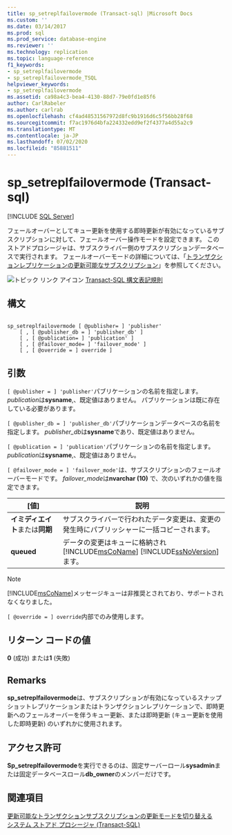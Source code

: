 ```yaml
---
title: sp_setreplfailovermode (Transact-sql) |Microsoft Docs
ms.custom: ''
ms.date: 03/14/2017
ms.prod: sql
ms.prod_service: database-engine
ms.reviewer: ''
ms.technology: replication
ms.topic: language-reference
f1_keywords:
- sp_setreplfailovermode
- sp_setreplfailovermode_TSQL
helpviewer_keywords:
- sp_setreplfailovermode
ms.assetid: ca98a4c3-bea4-4130-88d7-79e0fd1e85f6
author: CarlRabeler
ms.author: carlrab
ms.openlocfilehash: cf4ad48531567972d8fc9b1916d6c5f56bb28f68
ms.sourcegitcommit: f7ac1976d4bfa224332edd9ef2f4377a4d55a2c9
ms.translationtype: MT
ms.contentlocale: ja-JP
ms.lasthandoff: 07/02/2020
ms.locfileid: "85881511"
---
```

# <a name="sp_setreplfailovermode-transact-sql"></a>sp_setreplfailovermode (Transact-sql)
[!INCLUDE [SQL Server](../../includes/applies-to-version/sqlserver.md)]

  フェールオーバーとしてキュー更新を使用する即時更新が有効になっているサブスクリプションに対して、フェールオーバー操作モードを設定できます。 このストアドプロシージャは、サブスクライバー側のサブスクリプションデータベースで実行されます。 フェールオーバーモードの詳細については、「[トランザクションレプリケーションの更新可能なサブスクリプション](../../relational-databases/replication/transactional/updatable-subscriptions-for-transactional-replication.md)」を参照してください。  
  
 ![トピック リンク アイコン](../../database-engine/configure-windows/media/topic-link.gif "トピック リンク アイコン") [Transact-SQL 構文表記規則](../../t-sql/language-elements/transact-sql-syntax-conventions-transact-sql.md)  
  
## <a name="syntax"></a>構文  
  
```  
  
sp_setreplfailovermode [ @publisher= ] 'publisher'  
    [ , [ @publisher_db = ] 'publisher_db' ]  
    [ , [ @publication= ] 'publication' ]  
    [ , [ @failover_mode= ] 'failover_mode' ]  
    [ , [ @override = ] override ]  
```  
  
## <a name="arguments"></a>引数  
`[ @publisher = ] 'publisher'`パブリケーションの名前を指定します。 *publication*は**sysname**,、既定値はありません。 パブリケーションは既に存在している必要があります。  
  
`[ @publisher_db = ] 'publisher_db'`パブリケーションデータベースの名前を指定します。 *publisher_db*は**sysname**であり、既定値はありません。  
  
`[ @publication = ] 'publication'`パブリケーションの名前を指定します。 *publication*は**sysname**,、既定値はありません。  
  
`[ @failover_mode = ] 'failover_mode'`は、サブスクリプションのフェールオーバーモードです。 *failover_mode*は**nvarchar (10)** で、次のいずれかの値を指定できます。  
  
|[値]|説明|  
|-----------|-----------------|  
|**イミディエイト**または**同期**|サブスクライバーで行われたデータ変更は、変更の発生時にパブリッシャーに一括コピーされます。|  
|**queued**|データの変更はキューに格納され [!INCLUDE[msCoName](../../includes/msconame-md.md)] [!INCLUDE[ssNoVersion](../../includes/ssnoversion-md.md)] ます。|  
  
> [!NOTE]  
>  [!INCLUDE[msCoName](../../includes/msconame-md.md)]メッセージキューは非推奨とされており、サポートされなくなりました。  
  
`[ @override = ] override`内部でのみ使用します。  
  
## <a name="return-code-values"></a>リターン コードの値  
 **0** (成功) または**1** (失敗)  
  
## <a name="remarks"></a>Remarks  
 **sp_setreplfailovermode**は、サブスクリプションが有効になっているスナップショットレプリケーションまたはトランザクションレプリケーションで、即時更新へのフェールオーバーを伴うキュー更新、または即時更新 (キュー更新を使用した即時更新) のいずれかに使用されます。  
  
## <a name="permissions"></a>アクセス許可  
 **Sp_setreplfailovermode**を実行できるのは、固定サーバーロール**sysadmin**または固定データベースロール**db_owner**のメンバーだけです。  
  
## <a name="see-also"></a>関連項目  
 [更新可能なトランザクションサブスクリプションの更新モードを切り替える](../../relational-databases/replication/administration/switch-between-update-modes-for-an-updatable-transactional-subscription.md)   
 [システム ストアド プロシージャ &#40;Transact-SQL&#41;](../../relational-databases/system-stored-procedures/system-stored-procedures-transact-sql.md)  
  
  
